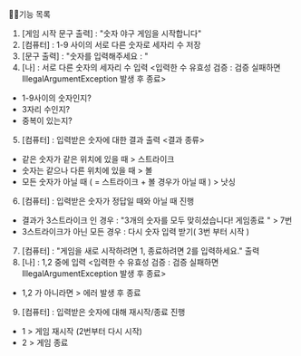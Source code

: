 📃📝기능 목록

1. [게임 시작 문구 출력] : "숫자 야구 게임을 시작합니다"
2. [컴퓨터] : 1-9 사이의 서로 다른 숫자로 세자리 수 저장
3. [문구 출력] : "숫자를 입력해주세요 : "
4. [나] : 서로 다른 숫자의 세자리 수 입력
<입력한 수 유효성 검증 : 검증 실패하면 IllegalArgumentException 발생 후 종료>
- 1-9사이의 숫자인지?
- 3자리 수인지?
- 중복이 있는지?
5. [컴퓨터] : 입력받은 숫자에 대한 결과 출력
<결과 종류>
- 같은 숫자가 같은 위치에 있을 때 > 스트라이크
- 숫자는 같으나 다른 위치에 있을 때 > 볼
- 모든 숫자가 아닐 때 ( = 스트라이크 + 볼 경우가 아닐 때 ) > 낫싱
6. [컴퓨터] : 입력받은 숫자가 정답일 때와 아닐 때 진행
- 결과가 3스트라이크 인 경우 : "3개의 숫자를 모두 맞히셨습니다! 게임종료 " > 7번
- 3스트라이크가 아닌 모든 경우 : 다시 숫자 입력 받기( 3번 부터 시작 ) 

7. [컴퓨터] : "게임을 새로 시작하려면 1, 종료하려면 2를 입력하세요." 출력
8. [나] : 1,2 중에 입력
<입력한 수 유효성 검증 : 검증 실패하면 IllegalArgumentException 발생 후 종료>
- 1,2 가 아니라면 > 에러 발생 후 종료
9. [컴퓨터] : 입력받은 숫자에 대해 재시작/종료 진행
- 1 > 게임 재시작 (2번부터 다시 시작)
- 2 > 게임 종료